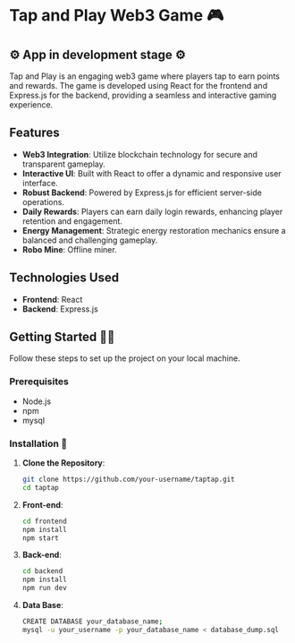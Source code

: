 # Tap and Play Web3 Game 🎮

## ⚙️ App in development stage ⚙️ 

Tap and Play is an engaging web3 game where players tap to earn points and rewards. The game is developed using React for the frontend and Express.js for the backend, providing a seamless and interactive gaming experience.

## Features 
- **Web3 Integration**: Utilize blockchain technology for secure and transparent gameplay.
- **Interactive UI**: Built with React to offer a dynamic and responsive user interface.
- **Robust Backend**: Powered by Express.js for efficient server-side operations.
- **Daily Rewards**: Players can earn daily login rewards, enhancing player retention and engagement.
- **Energy Management**: Strategic energy restoration mechanics ensure a balanced and challenging gameplay.
- **Robo Mine**: Offline miner.

## Technologies Used
- **Frontend**: React
- **Backend**: Express.js

## Getting Started 🧑‍💻
Follow these steps to set up the project on your local machine.

### Prerequisites
- Node.js
- npm
- mysql

### Installation 🤖
1. **Clone the Repository**:
   ```bash
   git clone https://github.com/your-username/taptap.git
   cd taptap
2. **Front-end**:
   ```bash
   cd frontend
   npm install
   npm start

3. **Back-end**:
   ```bash
   cd backend
   npm install
   npm run dev 
   
4. **Data Base**:
   ```bash
   CREATE DATABASE your_database_name;
   mysql -u your_username -p your_database_name < database_dump.sql
